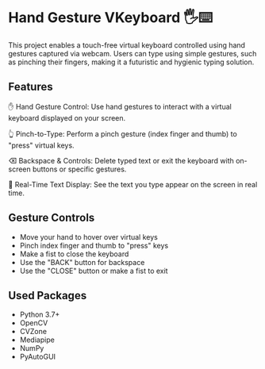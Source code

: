 # Hand Gesture VKeyboard 🖐️⌨️

This project enables a touch-free virtual keyboard controlled using hand gestures captured via webcam. Users can type using simple gestures, such as pinching their fingers, making it a futuristic and hygienic typing solution.


## Features
✋ Hand Gesture Control: Use hand gestures to interact with a virtual keyboard displayed on your screen.

👆 Pinch-to-Type: Perform a pinch gesture (index finger and thumb) to "press" virtual keys.

⌫ Backspace & Controls: Delete typed text or exit the keyboard with on-screen buttons or specific gestures.

📝 Real-Time Text Display: See the text you type appear on the screen in real time.



## Gesture Controls
   - Move your hand to hover over virtual keys
   - Pinch index finger and thumb to "press" keys
   - Make a fist to close the keyboard
   - Use the "BACK" button for backspace
   - Use the "CLOSE" button or make a fist to exit


## Used Packages
- Python 3.7+
- OpenCV
- CVZone
- Mediapipe
- NumPy
- PyAutoGUI
